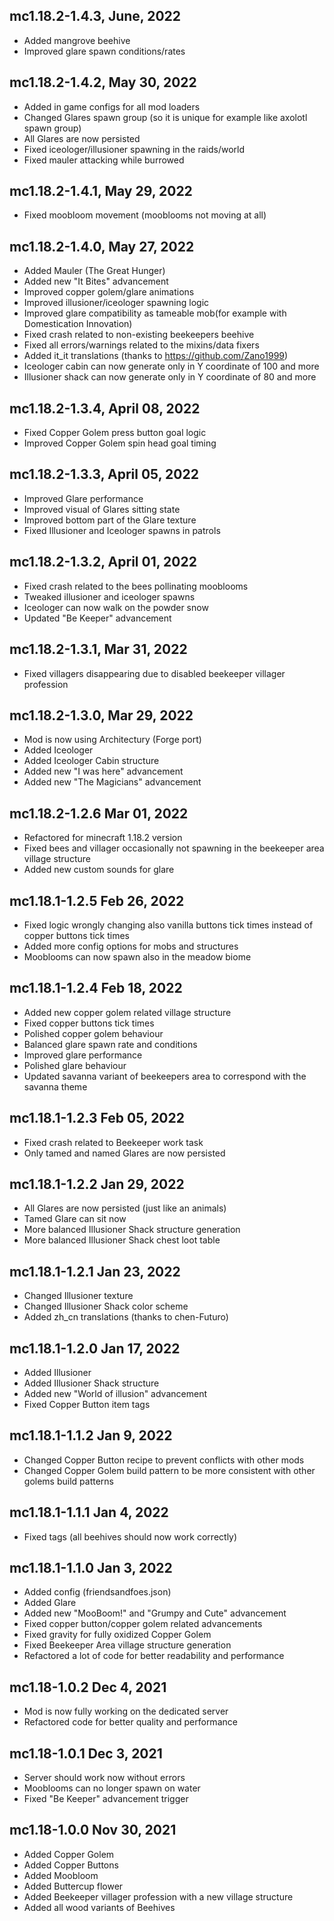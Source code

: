 ## mc1.18.2-1.4.3, June, 2022

- Added mangrove beehive
- Improved glare spawn conditions/rates

## mc1.18.2-1.4.2, May 30, 2022

- Added in game configs for all mod loaders
- Changed Glares spawn group (so it is unique for example like axolotl spawn group)
- All Glares are now persisted
- Fixed iceologer/illusioner spawning in the raids/world
- Fixed mauler attacking while burrowed 

## mc1.18.2-1.4.1, May 29, 2022

- Fixed moobloom movement (mooblooms not moving at all)

## mc1.18.2-1.4.0, May 27, 2022

- Added Mauler (The Great Hunger)
- Added new "It Bites" advancement
- Improved copper golem/glare animations
- Improved illusioner/iceologer spawning logic
- Improved glare compatibility as tameable mob(for example with Domestication Innovation)
- Fixed crash related to non-existing beekeepers beehive
- Fixed all errors/warnings related to the mixins/data fixers
- Added it_it translations (thanks to https://github.com/Zano1999)
- Iceologer cabin can now generate only in Y coordinate of 100 and more
- Illusioner shack can now generate only in Y coordinate of 80 and more

## mc1.18.2-1.3.4, April 08, 2022

- Fixed Copper Golem press button goal logic
- Improved Copper Golem spin head goal timing

## mc1.18.2-1.3.3, April 05, 2022

- Improved Glare performance
- Improved visual of Glares sitting state
- Improved bottom part of the Glare texture
- Fixed Illusioner and Iceologer spawns in patrols

## mc1.18.2-1.3.2, April 01, 2022

- Fixed crash related to the bees pollinating mooblooms
- Tweaked illusioner and iceologer spawns
- Iceologer can now walk on the powder snow
- Updated "Be Keeper" advancement

## mc1.18.2-1.3.1, Mar 31, 2022

- Fixed villagers disappearing due to disabled beekeeper villager profession

## mc1.18.2-1.3.0, Mar 29, 2022

- Mod is now using Architectury (Forge port)
- Added Iceologer
- Added Iceologer Cabin structure
- Added new "I was here" advancement
- Added new "The Magicians" advancement

## mc1.18.2-1.2.6 Mar 01, 2022

- Refactored for minecraft 1.18.2 version
- Fixed bees and villager occasionally not spawning in the beekeeper area village structure
- Added new custom sounds for glare

## mc1.18.1-1.2.5 Feb 26, 2022

- Fixed logic wrongly changing also vanilla buttons tick times instead of copper buttons tick times
- Added more config options for mobs and structures
- Mooblooms can now spawn also in the meadow biome

## mc1.18.1-1.2.4 Feb 18, 2022

- Added new copper golem related village structure
- Fixed copper buttons tick times
- Polished copper golem behaviour
- Balanced glare spawn rate and conditions
- Improved glare performance
- Polished glare behaviour
- Updated savanna variant of beekeepers area to correspond with the savanna theme

## mc1.18.1-1.2.3 Feb 05, 2022

- Fixed crash related to Beekeeper work task
- Only tamed and named Glares are now persisted

## mc1.18.1-1.2.2 Jan 29, 2022

- All Glares are now persisted (just like an animals)
- Tamed Glare can sit now
- More balanced Illusioner Shack structure generation
- More balanced Illusioner Shack chest loot table

## mc1.18.1-1.2.1 Jan 23, 2022

- Changed Illusioner texture
- Changed Illusioner Shack color scheme
- Added zh_cn translations (thanks to chen-Futuro)

## mc1.18.1-1.2.0 Jan 17, 2022

- Added Illusioner
- Added Illusioner Shack structure
- Added new "World of illusion" advancement
- Fixed Copper Button item tags

## mc1.18.1-1.1.2 Jan 9, 2022

- Changed Copper Button recipe to prevent conflicts with other mods
- Changed Copper Golem build pattern to be more consistent with other golems build patterns

## mc1.18.1-1.1.1 Jan 4, 2022

- Fixed tags (all beehives should now work correctly)

## mc1.18.1-1.1.0 Jan 3, 2022

- Added config (friendsandfoes.json)
- Added Glare
- Added new "MooBoom!" and "Grumpy and Cute" advancement
- Fixed copper button/copper golem related advancements
- Fixed gravity for fully oxidized Copper Golem
- Fixed Beekeeper Area village structure generation
- Refactored a lot of code for better readability and performance

## mc1.18-1.0.2 Dec 4, 2021

- Mod is now fully working on the dedicated server
- Refactored code for better quality and performance

## mc1.18-1.0.1 Dec 3, 2021

- Server should work now without errors
- Mooblooms can no longer spawn on water
- Fixed "Be Keeper" advancement trigger

## mc1.18-1.0.0 Nov 30, 2021

- Added Copper Golem
- Added Copper Buttons
- Added Moobloom
- Added Buttercup flower
- Added Beekeeper villager profession with a new village structure
- Added all wood variants of Beehives